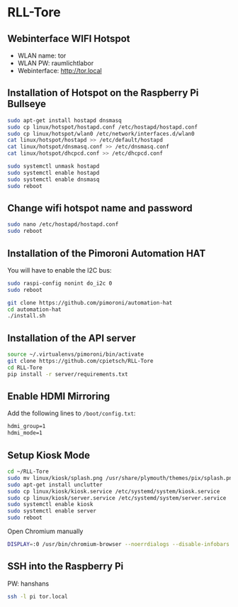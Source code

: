 # RLL-Tore

## Webinterface WIFI Hotspot

- WLAN name: tor
- WLAN PW: raumlichtlabor
- Webinterface: http://tor.local

## Installation of Hotspot on the Raspberry Pi Bullseye

```bash
sudo apt-get install hostapd dnsmasq
sudo cp linux/hotspot/hostapd.conf /etc/hostapd/hostapd.conf
sudo cp linux/hotspot/wlan0 /etc/network/interfaces.d/wlan0
cat linux/hotspot/hostapd >> /etc/default/hostapd
cat linux/hotspot/dnsmasq.conf >> /etc/dnsmasq.conf
cat linux/hotspot/dhcpcd.conf >> /etc/dhcpcd.conf
```

```bash
sudo systemctl unmask hostapd
sudo systemctl enable hostapd
sudo systemctl enable dnsmasq
sudo reboot
```

## Change wifi hotspot name and password

```bash
sudo nano /etc/hostapd/hostapd.conf
sudo reboot
```


## Installation of the Pimoroni Automation HAT

You will have to enable the I2C bus:

```bash
sudo raspi-config nonint do_i2c 0
sudo reboot
```

```bash
git clone https://github.com/pimoroni/automation-hat
cd automation-hat
./install.sh
```


## Installation of the API server
    
```bash
source ~/.virtualenvs/pimoroni/bin/activate
git clone https://github.com/cpietsch/RLL-Tore
cd RLL-Tore
pip install -r server/requirements.txt
```


## Enable HDMI Mirroring

Add the following lines to `/boot/config.txt`:

```txt
hdmi_group=1
hdmi_mode=1
```


## Setup Kiosk Mode

```bash
cd ~/RLL-Tore
sudo mv linux/kiosk/splash.png /usr/share/plymouth/themes/pix/splash.png
sudo apt-get install unclutter
sudo cp linux/kiosk/kiosk.service /etc/systemd/system/kiosk.service
sudo cp linux/kiosk/server.service /etc/systemd/system/server.service
sudo systemctl enable kiosk
sudo systemctl enable server
sudo reboot
```

Open Chromium manually
    
```bash
DISPLAY=:0 /usr/bin/chromium-browser --noerrdialogs --disable-infobars --app="http://localhost:8000/screen.html" --user-data-dir=$(mktemp -d) --enable-features=OverlayScrollbar  --disable-pinch --kiosk 
```


## SSH into the Raspberry Pi

PW: hanshans

```bash
ssh -l pi tor.local
```